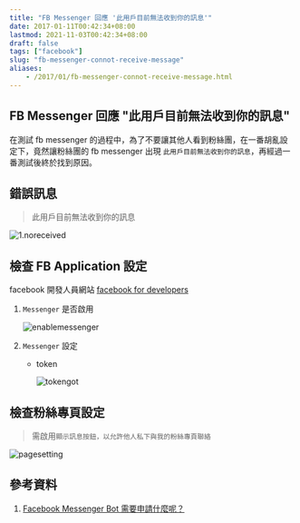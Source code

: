 ```yaml
---
title: "FB Messenger 回應 '此用戶目前無法收到你的訊息'"
date: 2017-01-11T00:42:34+08:00
lastmod: 2021-11-03T00:42:34+08:00
draft: false
tags: ["facebook"]
slug: "fb-messenger-connot-receive-message"
aliases:
    - /2017/01/fb-messenger-connot-receive-message.html
---
```

## FB Messenger 回應 "此用戶目前無法收到你的訊息"

在測試 fb messenger 的過程中，為了不要讓其他人看到粉絲團，在一番胡亂設定下，竟然讓粉絲團的 fb messenger 出現 `此用戶目前無法收到你的訊息`，再經過一番測試後終於找到原因。

## 錯誤訊息

> 此用戶目前無法收到你的訊息

![1.noreceived](https://cloud.githubusercontent.com/assets/3851540/21815625/5616dbf0-d798-11e6-8d35-cfbe41cc4061.png)

## 檢查 FB Application 設定

facebook 開發人員網站 [facebook for developers](https://developers.facebook.com/)

1. `Messenger` 是否啟用

    ![enablemessenger](https://cloud.githubusercontent.com/assets/3851540/21815636/61043774-d798-11e6-8e82-4bc924e2d534.png)

2. `Messenger` 設定
    - token

        ![tokengot](https://cloud.githubusercontent.com/assets/3851540/21815695/8b393e7c-d798-11e6-961b-3f4ed08124fb.png)

## 檢查粉絲專頁設定

> 需啟用`顯示訊息按鈕，以允許他人私下與我的粉絲專頁聯絡`

![pagesetting](https://cloud.githubusercontent.com/assets/3851540/21815626/561a1fc2-d798-11e6-80d6-a9ec8d379be8.png)

## 參考資料

1. [Facebook Messenger Bot 需要申請什麼呢？](/facebook-messenger-bot)
